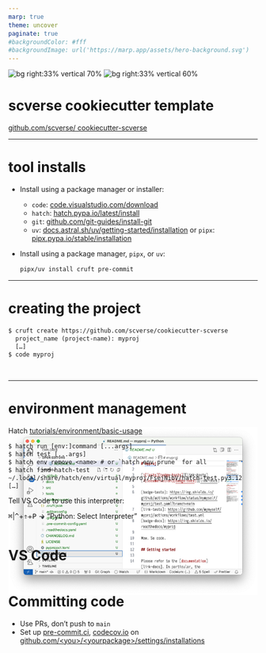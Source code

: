 ```yaml
---
marp: true
theme: uncover
paginate: true
#backgroundColor: #fff
#backgroundImage: url('https://marp.app/assets/hero-background.svg')
---
```


<!-- _paginate: skip -->

![bg right:33% vertical 70%](https://scverse.org/img/icons/scverse_bw_logo.svg)
![bg right:33% vertical 60%](https://api.qrserver.com/v1/create-qr-code/?format=svg&data=https://github.com/scverse/cookiecutter-scverse)

# scverse cookiecutter template

[github.com/scverse/
cookiecutter-scverse](https://github.com/scverse/cookiecutter-scverse)

<!-- Only QR code: follow the tutorial there if you access this presentation offline -->
<!-- Ask us if you follow live -->

---

# tool installs

* Install using a package manager or installer:

  - `code`: [code.visualstudio.com/download](https://code.visualstudio.com/download)
  - `hatch`: [hatch.pypa.io/latest/install](https://hatch.pypa.io/latest/install/)
  - `git`: [github.com/git-guides/install-git](https://github.com/git-guides/install-git)
  - `uv`: [docs.astral.sh/uv/getting-started/installation](https://docs.astral.sh/uv/getting-started/installation/)
    or `pipx`: [pipx.pypa.io/stable/installation](https://pipx.pypa.io/stable/installation/)

* Install using a package manager, `pipx`, or `uv`:

  ```bash
  pipx/uv install cruft pre-commit
  ```

---

# creating the project

```console
$ cruft create https://github.com/scverse/cookiecutter-scverse
  project_name (project-name): myproj
  […]
$ code myproj
```

<img style="margin-bottom: -450px" src=./img/new-proj.png>

---

# environment management

Hatch [tutorials/environment/basic-usage](https://hatch.pypa.io/latest/tutorials/environment/basic-usage/)

```console
$ hatch run [env:]command [...args]
$ hatch test [...args]
$ hatch env remove <name> # or `hatch env prune` for all
$ hatch find hatch-test
~/.local/share/hatch/env/virtual/myproj/FsejNibV/hatch-test.py3.12
[…]
```

Tell VS Code to use this interpreter:

<kbd>⌘</kbd>|<kbd>^</kbd>+<kbd>⇑</kbd>+<kbd>P</kbd> → “Python: Select Interpreter”

---

# VS Code





---

# Committing code

- Use PRs, don’t push to `main`
- Set up [pre-commit.ci](https://pre-commit.ci/), [codecov.io](https://codecov.io/) on
  [github.com/&lt;you>/&lt;yourpackage>/settings/installations](#)
